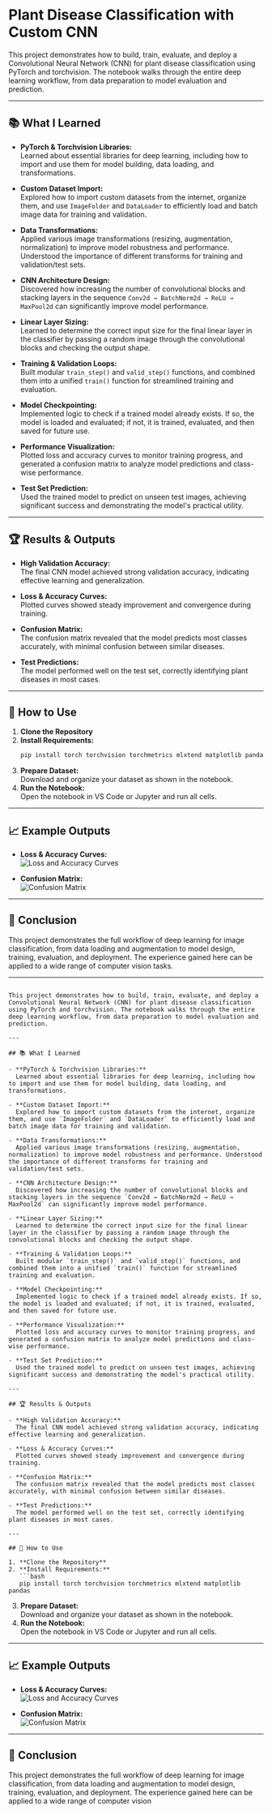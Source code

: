 # Plant Disease Classification with Custom CNN

This project demonstrates how to build, train, evaluate, and deploy a Convolutional Neural Network (CNN) for plant disease classification using PyTorch and torchvision. The notebook walks through the entire deep learning workflow, from data preparation to model evaluation and prediction.

---

## 📚 What I Learned

- **PyTorch & Torchvision Libraries:**  
  Learned about essential libraries for deep learning, including how to import and use them for model building, data loading, and transformations.

- **Custom Dataset Import:**  
  Explored how to import custom datasets from the internet, organize them, and use `ImageFolder` and `DataLoader` to efficiently load and batch image data for training and validation.

- **Data Transformations:**  
  Applied various image transformations (resizing, augmentation, normalization) to improve model robustness and performance. Understood the importance of different transforms for training and validation/test sets.

- **CNN Architecture Design:**  
  Discovered how increasing the number of convolutional blocks and stacking layers in the sequence `Conv2d → BatchNorm2d → ReLU → MaxPool2d` can significantly improve model performance.

- **Linear Layer Sizing:**  
  Learned to determine the correct input size for the final linear layer in the classifier by passing a random image through the convolutional blocks and checking the output shape.

- **Training & Validation Loops:**  
  Built modular `train_step()` and `valid_step()` functions, and combined them into a unified `train()` function for streamlined training and evaluation.

- **Model Checkpointing:**  
  Implemented logic to check if a trained model already exists. If so, the model is loaded and evaluated; if not, it is trained, evaluated, and then saved for future use.

- **Performance Visualization:**  
  Plotted loss and accuracy curves to monitor training progress, and generated a confusion matrix to analyze model predictions and class-wise performance.

- **Test Set Prediction:**  
  Used the trained model to predict on unseen test images, achieving significant success and demonstrating the model's practical utility.

---

## 🏆 Results & Outputs

- **High Validation Accuracy:**  
  The final CNN model achieved strong validation accuracy, indicating effective learning and generalization.

- **Loss & Accuracy Curves:**  
  Plotted curves showed steady improvement and convergence during training.

- **Confusion Matrix:**  
  The confusion matrix revealed that the model predicts most classes accurately, with minimal confusion between similar diseases.

- **Test Predictions:**  
  The model performed well on the test set, correctly identifying plant diseases in most cases.

---

## 🚀 How to Use

1. **Clone the Repository**
2. **Install Requirements:**  
   ```bash
   pip install torch torchvision torchmetrics mlxtend matplotlib pandas
   ```
3. **Prepare Dataset:**  
   Download and organize your dataset as shown in the notebook.
4. **Run the Notebook:**  
   Open the notebook in VS Code or Jupyter and run all cells.

---

## 📈 Example Outputs

- **Loss & Accuracy Curves:**  
  ![Loss and Accuracy Curves](path/to/loss_accuracy_plot.png)

- **Confusion Matrix:**  
  ![Confusion Matrix](https://github.com/Ameyo10/Plant-Disease-detectection-model-using-CNN/blob/main/Confusion%20Matrix%20of%20my%20model.png)

---

## 📝 Conclusion

This project demonstrates the full workflow of deep learning for image classification, from data loading and augmentation to model design, training, evaluation, and deployment. The experience gained here can be applied to a wide range of computer vision tasks.

---
```# Plant Disease Classification with Custom CNN

This project demonstrates how to build, train, evaluate, and deploy a Convolutional Neural Network (CNN) for plant disease classification using PyTorch and torchvision. The notebook walks through the entire deep learning workflow, from data preparation to model evaluation and prediction.

---

## 📚 What I Learned

- **PyTorch & Torchvision Libraries:**  
  Learned about essential libraries for deep learning, including how to import and use them for model building, data loading, and transformations.

- **Custom Dataset Import:**  
  Explored how to import custom datasets from the internet, organize them, and use `ImageFolder` and `DataLoader` to efficiently load and batch image data for training and validation.

- **Data Transformations:**  
  Applied various image transformations (resizing, augmentation, normalization) to improve model robustness and performance. Understood the importance of different transforms for training and validation/test sets.

- **CNN Architecture Design:**  
  Discovered how increasing the number of convolutional blocks and stacking layers in the sequence `Conv2d → BatchNorm2d → ReLU → MaxPool2d` can significantly improve model performance.

- **Linear Layer Sizing:**  
  Learned to determine the correct input size for the final linear layer in the classifier by passing a random image through the convolutional blocks and checking the output shape.

- **Training & Validation Loops:**  
  Built modular `train_step()` and `valid_step()` functions, and combined them into a unified `train()` function for streamlined training and evaluation.

- **Model Checkpointing:**  
  Implemented logic to check if a trained model already exists. If so, the model is loaded and evaluated; if not, it is trained, evaluated, and then saved for future use.

- **Performance Visualization:**  
  Plotted loss and accuracy curves to monitor training progress, and generated a confusion matrix to analyze model predictions and class-wise performance.

- **Test Set Prediction:**  
  Used the trained model to predict on unseen test images, achieving significant success and demonstrating the model's practical utility.

---

## 🏆 Results & Outputs

- **High Validation Accuracy:**  
  The final CNN model achieved strong validation accuracy, indicating effective learning and generalization.

- **Loss & Accuracy Curves:**  
  Plotted curves showed steady improvement and convergence during training.

- **Confusion Matrix:**  
  The confusion matrix revealed that the model predicts most classes accurately, with minimal confusion between similar diseases.

- **Test Predictions:**  
  The model performed well on the test set, correctly identifying plant diseases in most cases.

---

## 🚀 How to Use

1. **Clone the Repository**
2. **Install Requirements:**  
   ```bash
   pip install torch torchvision torchmetrics mlxtend matplotlib pandas
   ```
3. **Prepare Dataset:**  
   Download and organize your dataset as shown in the notebook.
4. **Run the Notebook:**  
   Open the notebook in VS Code or Jupyter and run all cells.

---

## 📈 Example Outputs

- **Loss & Accuracy Curves:**  
  ![Loss and Accuracy Curves](https://github.com/Ameyo10/Plant-Disease-detectection-model-using-CNN/blob/main/Loss%20and%20Accuracy%20curve%20of%20my%20model_training.png)

- **Confusion Matrix:**  
  ![Confusion Matrix]()

---

## 📝 Conclusion

This project demonstrates the full workflow of deep learning for image classification, from data loading and augmentation to model design, training, evaluation, and deployment. The experience gained here can be applied to a wide range of computer vision
